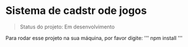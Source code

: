 <h1> Sistema de cadstr ode jogos </h1>

> Status do projeto: Em desenvolvimento

Para rodar esse projeto na sua máquina, por favor digite:
'''
npm install
'''


